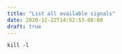 ```yaml
---
title: "List all available signals"
date: 2020-12-22T14:52:53-08:00
draft: true
---
```


```
kill -l
```

